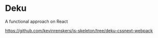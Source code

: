 # Deku

A functional approach on React

https://github.com/kevinrenskers/js-skeleton/tree/deku-cssnext-webpack